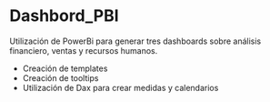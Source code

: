 # Dashbord_PBI

Utilización de PowerBi para generar tres dashboards sobre análisis financiero, ventas y recursos humanos. 
 + Creación de templates
 + Creación de tooltips
 + Utilización de Dax para crear medidas y calendarios

